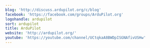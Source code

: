 ```yaml
---
blog: 'http://discuss.ardupilot.org/c/blog'
facebook: 'https://facebook.com/groups/ArduPilot.org'
logohandle: ardupilot
sort: ardupilot
title: ArduPilot
website: 'http://ardupilot.org/'
youtube: 'https://youtube.com/channel/UCtqkaA8BWDpISGNAfivUSHw'
---
```

